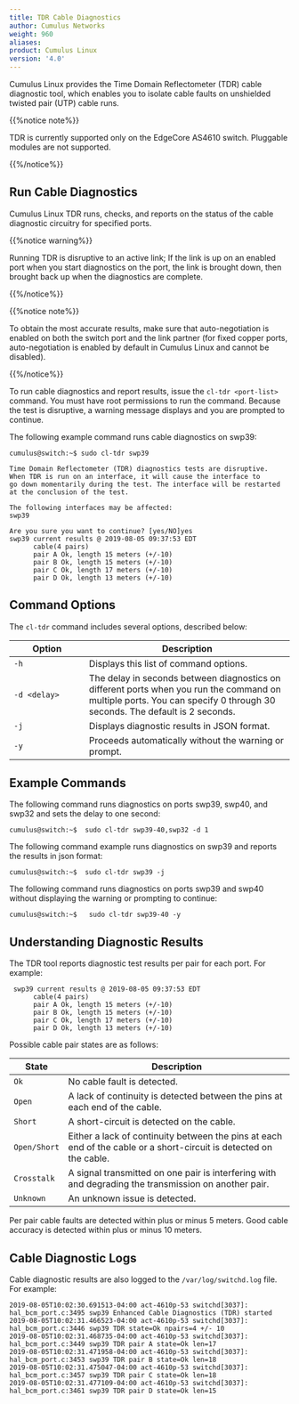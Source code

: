 ```yaml
---
title: TDR Cable Diagnostics
author: Cumulus Networks
weight: 960
aliases: 
product: Cumulus Linux
version: '4.0'
---
```

Cumulus Linux provides the Time Domain Reflectometer (TDR) cable diagnostic tool, which enables you to isolate cable faults on unshielded twisted pair (UTP) cable runs.

{{%notice note%}}

TDR is currently supported only on the EdgeCore AS4610 switch. Pluggable modules are not supported.

{{%/notice%}}

## Run Cable Diagnostics

Cumulus Linux TDR runs, checks, and reports on the status of the cable diagnostic circuitry for specified ports.

{{%notice warning%}}

Running TDR is disruptive to an active link; If the link is up on an enabled port when you start diagnostics on the port, the link is brought down, then brought back up when the diagnostics are complete.

{{%/notice%}}

{{%notice note%}}

To obtain the most accurate results, make sure that auto-negotiation is enabled on both the switch port and the link partner (for fixed copper ports, auto-negotiation is enabled by default in Cumulus Linux and cannot be disabled).

{{%/notice%}}

To run cable diagnostics and report results, issue the `cl-tdr <port-list>` command. You must have root permissions to run the command. Because the test is disruptive, a warning message displays and you are prompted to continue.

The following example command runs cable diagnostics on swp39:

```
cumulus@switch:~$ sudo cl-tdr swp39

Time Domain Reflectometer (TDR) diagnostics tests are disruptive.
When TDR is run on an interface, it will cause the interface to
go down momentarily during the test. The interface will be restarted
at the conclusion of the test.

The following interfaces may be affected:
swp39

Are you sure you want to continue? [yes/NO]yes
swp39 current results @ 2019-08-05 09:37:53 EDT
      cable(4 pairs)
      pair A Ok, length 15 meters (+/-10)  
      pair B Ok, length 15 meters (+/-10)
      pair C Ok, length 17 meters (+/-10)
      pair D Ok, length 13 meters (+/-10)
```

## Command Options

The `cl-tdr` command includes several options, described below:

| Option<img width=300/> | Description <img width=600/>|
|------------------------|-----------------------------|
| `-h` | Displays this list of command options. |
| `-d <delay>` | The delay in seconds between diagnostics on different ports when you run the command on multiple ports. You can specify 0 through 30 seconds. The default is 2 seconds. |
| `-j` | Displays diagnostic results in JSON format. |
| `-y` | Proceeds automatically without the warning or prompt. |

## Example Commands

The following command runs diagnostics on ports swp39, swp40, and swp32 and sets the delay to one second:

```
cumulus@switch:~$  sudo cl-tdr swp39-40,swp32 -d 1
```

The following command example runs diagnostics on swp39 and reports the results in json format:

```
cumulus@switch:~$  sudo cl-tdr swp39 -j
```

The following command runs diagnostics on ports swp39 and swp40 without displaying the warning or prompting to continue:

```
cumulus@switch:~$   sudo cl-tdr swp39-40 -y
```

## Understanding Diagnostic Results

The TDR tool reports diagnostic test results per pair for each port. For example:

```
 swp39 current results @ 2019-08-05 09:37:53 EDT
      cable(4 pairs)
      pair A Ok, length 15 meters (+/-10)  
      pair B Ok, length 15 meters (+/-10)
      pair C Ok, length 17 meters (+/-10)
      pair D Ok, length 13 meters (+/-10)
```

Possible cable pair states are as follows:

| State| Description|
|------|------------|
| `Ok` | No cable fault is detected. |
| `Open` | A lack of continuity is detected between the pins at each end of the cable. |
| `Short` | A short-circuit is detected on the cable. |
| `Open/Short` | Either a lack of continuity between the pins at each end of the cable or a short-circuit is detected on the cable. |
| `Crosstalk` | A signal transmitted on one pair is interfering with and degrading the transmission on another pair. |
| `Unknown` | An unknown issue is detected. |

Per pair cable faults are detected within plus or minus 5 meters. Good cable accuracy is detected within plus or minus 10 meters.

## Cable Diagnostic Logs

Cable diagnostic results are also logged to the `/var/log/switchd.log` file. For example:

```
2019-08-05T10:02:30.691513-04:00 act-4610p-53 switchd[3037]: hal_bcm_port.c:3495 swp39 Enhanced Cable Diagnostics (TDR) started
2019-08-05T10:02:31.466523-04:00 act-4610p-53 switchd[3037]: hal_bcm_port.c:3446 swp39 TDR state=Ok npairs=4 +/- 10
2019-08-05T10:02:31.468735-04:00 act-4610p-53 switchd[3037]: hal_bcm_port.c:3449 swp39 TDR pair A state=Ok len=17
2019-08-05T10:02:31.471958-04:00 act-4610p-53 switchd[3037]: hal_bcm_port.c:3453 swp39 TDR pair B state=Ok len=18
2019-08-05T10:02:31.475047-04:00 act-4610p-53 switchd[3037]: hal_bcm_port.c:3457 swp39 TDR pair C state=Ok len=18
2019-08-05T10:02:31.477109-04:00 act-4610p-53 switchd[3037]: hal_bcm_port.c:3461 swp39 TDR pair D state=Ok len=15
```
